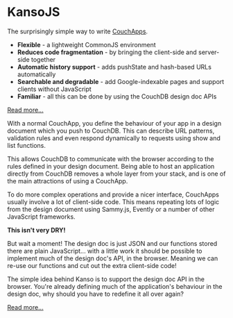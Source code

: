 # KansoJS


The surprisingly simple way to write [CouchApps](http://couchapp.org).

* __Flexible__ - a lightweight CommonJS environment
* __Reduces code fragmentation__ - by bringing the client-side and server-side together
* __Automatic history support__ - adds pushState and hash-based URLs automatically
* __Searchable and degradable__ - add Google-indexable pages and support clients without JavaScript
* __Familiar__ - all this can be done by using the CouchDB design doc APIs

[Read more...](http://kansojs.org)


With a normal CouchApp, you define the behaviour of your app in a design
document which you push to CouchDB. This can describe URL patterns,
validation rules and even respond dynamically to requests using show and
list functions.

This allows CouchDB to communicate with the browser according to the rules
defined in your design document. Being able to host an application
directly from CouchDB removes a whole layer from your stack, and is one of
the main attractions of using a CouchApp.

To do more complex operations and provide a nicer interface, CouchApps
usually involve a lot of client-side code. This means repeating lots of
logic from the design document using Sammy.js, Evently or a number of
other JavaScript frameworks. 

**This isn't very DRY!**

But wait a moment! The design doc is just JSON and our functions stored
there are plain JavaScript... with a little work it should be possible to
implement much of the design doc's API, in the browser. Meaning we can
re-use our functions and cut out the extra client-side code!

The simple idea behind Kanso is to support the design doc API in the
browser. You're already defining much of the application's behaviour in
the design doc, why should you have to redefine it all over again?

[Read more...](http://kansojs.org)
